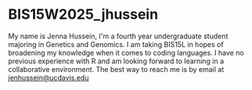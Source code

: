 # BIS15W2025_jhussein
My name is Jenna Hussein, I'm a fourth year undergraduate student majoring in Genetics and Genomics. I am taking BIS15L in hopes of broadening my knowledge when it comes to coding languages. I have no previous experience with R and am looking forward to learning in a collaborative environment. The best way to reach me is by email at jenhussein@ucdavis.edu
